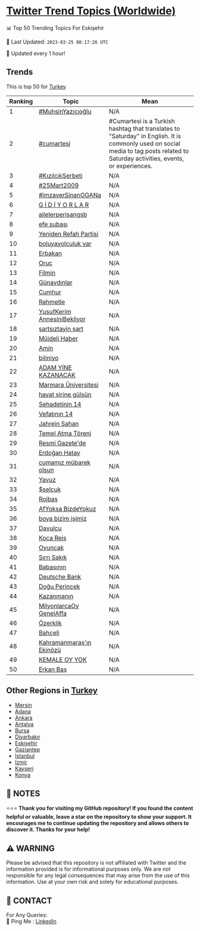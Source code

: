 [Twitter Trend Topics (Worldwide)](https://github.com/ErcinDedeoglu/Twitter-Trend-Topics)
==========


📊 Top 50 Trending Topics For Eskişehir

📆 Last Updated: `2023-03-25 08:17:26 UTC`

🔧 Updated every 1 hour!


## Trends

This is top 50 for [Turkey](</Turkey>)

| Ranking | Topic | Mean |
| ------- | ------------ | ------------ |
| 1 | [#MuhsinYazıcıoğlu](http://twitter.com/search?q=%23MuhsinYaz%c4%b1c%c4%b1o%c4%9flu) | N/A |
| 2 | [#cumartesi](http://twitter.com/search?q=%23cumartesi) | #Cumartesi is a Turkish hashtag that translates to "Saturday" in English. It is commonly used on social media to tag posts related to Saturday activities, events, or experiences. |
| 3 | [#KızılcıkŞerbeti](http://twitter.com/search?q=%23K%c4%b1z%c4%b1lc%c4%b1k%c5%9eerbeti) | N/A |
| 4 | [#25Mart2009](http://twitter.com/search?q=%2325Mart2009) | N/A |
| 5 | [#imzaverSinanOGANa](http://twitter.com/search?q=%23imzaverSinanOGANa) | N/A |
| 6 | [G İ D İ Y O R L A R](http://twitter.com/search?q=G+%c4%b0+D+%c4%b0+Y+O+R+L+A+R) | N/A |
| 7 | [ailelerperişangsb](http://twitter.com/search?q=ailelerperi%c5%9fangsb) | N/A |
| 8 | [efe subaşı](http://twitter.com/search?q=efe+suba%c5%9f%c4%b1) | N/A |
| 9 | [Yeniden Refah Partisi](http://twitter.com/search?q=Yeniden+Refah+Partisi) | N/A |
| 10 | [boluyayolculuk var](http://twitter.com/search?q=boluyayolculuk+var) | N/A |
| 11 | [Erbakan](http://twitter.com/search?q=Erbakan) | N/A |
| 12 | [Oruç](http://twitter.com/search?q=Oru%c3%a7) | N/A |
| 13 | [Filmin](http://twitter.com/search?q=Filmin) | N/A |
| 14 | [Günaydınlar](http://twitter.com/search?q=G%c3%bcnayd%c4%b1nlar) | N/A |
| 15 | [Cumhur](http://twitter.com/search?q=Cumhur) | N/A |
| 16 | [Rahmetle](http://twitter.com/search?q=Rahmetle) | N/A |
| 17 | [YusufKerim AnnesiniBekliyor](http://twitter.com/search?q=YusufKerim+AnnesiniBekliyor) | N/A |
| 18 | [şartsıztayin şart](http://twitter.com/search?q=%c5%9farts%c4%b1ztayin+%c5%9fart) | N/A |
| 19 | [Müjdeli Haber](http://twitter.com/search?q=M%c3%bcjdeli+Haber) | N/A |
| 20 | [Amin](http://twitter.com/search?q=Amin) | N/A |
| 21 | [biliniyo](http://twitter.com/search?q=biliniyo) | N/A |
| 22 | [ADAM YİNE KAZANACAK](http://twitter.com/search?q=ADAM+Y%c4%b0NE+KAZANACAK) | N/A |
| 23 | [Marmara Üniversitesi](http://twitter.com/search?q=Marmara+%c3%9cniversitesi) | N/A |
| 24 | [hayat şirine gülsün](http://twitter.com/search?q=hayat+%c5%9firine+g%c3%bcls%c3%bcn) | N/A |
| 25 | [Şehadetinin 14](http://twitter.com/search?q=%c5%9eehadetinin+14) | N/A |
| 26 | [Vefatının 14](http://twitter.com/search?q=Vefat%c4%b1n%c4%b1n+14) | N/A |
| 27 | [Jahrein Şahan](http://twitter.com/search?q=Jahrein+%c5%9eahan) | N/A |
| 28 | [Temel Atma Töreni](http://twitter.com/search?q=Temel+Atma+T%c3%b6reni) | N/A |
| 29 | [Resmi Gazete'de](http://twitter.com/search?q=Resmi+Gazete%27de) | N/A |
| 30 | [Erdoğan Hatay](http://twitter.com/search?q=Erdo%c4%9fan+Hatay) | N/A |
| 31 | [cumamız mübarek olsun](http://twitter.com/search?q=cumam%c4%b1z+m%c3%bcbarek+olsun) | N/A |
| 32 | [Yavuz](http://twitter.com/search?q=Yavuz) | N/A |
| 33 | [$selcuk](http://twitter.com/search?q=%24selcuk) | N/A |
| 34 | [Rojbaş](http://twitter.com/search?q=Rojba%c5%9f) | N/A |
| 35 | [AfYoksa BizdeYokuz](http://twitter.com/search?q=AfYoksa+BizdeYokuz) | N/A |
| 36 | [boya bizim işimiz](http://twitter.com/search?q=boya+bizim+i%c5%9fimiz) | N/A |
| 37 | [Davulcu](http://twitter.com/search?q=Davulcu) | N/A |
| 38 | [Koca Reis](http://twitter.com/search?q=Koca+Reis) | N/A |
| 39 | [Oyuncak](http://twitter.com/search?q=Oyuncak) | N/A |
| 40 | [Sırrı Sakık](http://twitter.com/search?q=S%c4%b1rr%c4%b1+Sak%c4%b1k) | N/A |
| 41 | [Babasının](http://twitter.com/search?q=Babas%c4%b1n%c4%b1n) | N/A |
| 42 | [Deutsche Bank](http://twitter.com/search?q=Deutsche+Bank) | N/A |
| 43 | [Doğu Perinçek](http://twitter.com/search?q=Do%c4%9fu+Perin%c3%a7ek) | N/A |
| 44 | [Kazanmanın](http://twitter.com/search?q=Kazanman%c4%b1n) | N/A |
| 45 | [MilyonlarcaOy GenelAffa](http://twitter.com/search?q=MilyonlarcaOy+GenelAffa) | N/A |
| 46 | [Özerklik](http://twitter.com/search?q=%c3%96zerklik) | N/A |
| 47 | [Bahçeli](http://twitter.com/search?q=Bah%c3%a7eli) | N/A |
| 48 | [Kahramanmaraş'ın Ekinözü](http://twitter.com/search?q=Kahramanmara%c5%9f%27%c4%b1n+Ekin%c3%b6z%c3%bc) | N/A |
| 49 | [KEMALE OY YOK](http://twitter.com/search?q=KEMALE+OY+YOK) | N/A |
| 50 | [Erkan Baş](http://twitter.com/search?q=Erkan+Ba%c5%9f) | N/A |



## Other Regions in [Turkey](</Turkey>)

* [Mersin](</Turkey/Mersin.md>)
* [Adana](</Turkey/Adana.md>)
* [Ankara](</Turkey/Ankara.md>)
* [Antalya](</Turkey/Antalya.md>)
* [Bursa](</Turkey/Bursa.md>)
* [Diyarbakır](</Turkey/Diyarbakır.md>)
* [Eskişehir](</Turkey/Eskişehir.md>)
* [Gaziantep](</Turkey/Gaziantep.md>)
* [Istanbul](</Turkey/Istanbul.md>)
* [Izmir](</Turkey/Izmir.md>)
* [Kayseri](</Turkey/Kayseri.md>)
* [Konya](</Turkey/Konya.md>)



## 📝 NOTES

⭐⭐⭐ **Thank you for visiting my GitHub repository! If you found the content helpful or valuable, leave a star on the repository to show your support. It encourages me to continue updating the repository and allows others to discover it. Thanks for your help!**


## ⚠️ WARNING

Please be advised that this repository is not affiliated with Twitter and the information provided is for informational purposes only. We are not responsible for any legal consequences that may arise from the use of this information. Use at your own risk and solely for educational purposes.


## 📨 CONTACT

 For Any Queries:  
            🏓 Ping Me : [LinkedIn](https://www.linkedin.com/in/ercindedeoglu/)
